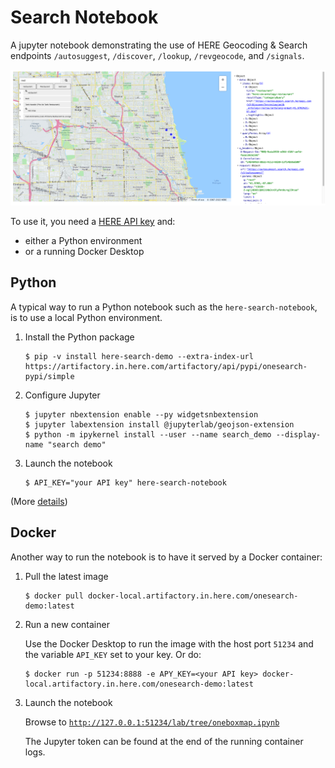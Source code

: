 # Search Notebook

A jupyter notebook demonstrating the use of HERE Geocoding & Search endpoints `/autosuggest`,  `/discover`, `/lookup`, `/revgeocode`,  and `/signals`.

![searching for restaurants](docs/screenshot.png)

To use it, you need a [HERE API key](https://developer.here.com/documentation/geocoding-search-api/dev_guide/topics/quick-start-dhc.html#get-an-api-key) and: 
- either a Python environment
- or a running Docker Desktop

## Python

A typical way to run a Python notebook such as the `here-search-notebook`, is to use a local Python environment.

1. Install the Python package

   ```
   $ pip -v install here-search-demo --extra-index-url https://artifactory.in.here.com/artifactory/api/pypi/onesearch-pypi/simple
   ```

2. Configure Jupyter

   ```
   $ jupyter nbextension enable --py widgetsnbextension
   $ jupyter labextension install @jupyterlab/geojson-extension
   $ python -m ipykernel install --user --name search_demo --display-name "search demo"
   ```

3. Launch the notebook

   ```
   $ API_KEY="your API key" here-search-notebook
   ```
   
(More [details](docs/developers.md#setup-a-notebook-python-environment))

## Docker

Another way to run the notebook is to have it served by a Docker container:

1. Pull the latest image

   ```
   $ docker pull docker-local.artifactory.in.here.com/onesearch-demo:latest
   ```
2. Run a new container

   Use the Docker Desktop to run the image with the host port `51234` and the variable `API_KEY` set to your key. Or do:

   ```
   $ docker run -p 51234:8888 -e APY_KEY=<your API key> docker-local.artifactory.in.here.com/onesearch-demo:latest
   ```

3. Launch the notebook

   Browse to [`http://127.0.0.1:51234/lab/tree/oneboxmap.ipynb`](http://127.0.0.1:51234/lab/tree/oneboxmap.ipynb)

   The Jupyter token can be found at the end of the running container logs.
